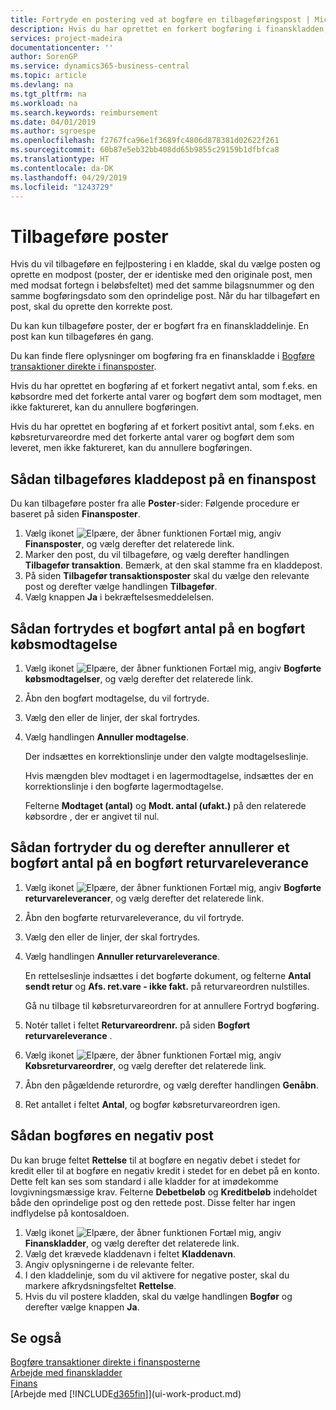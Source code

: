 ```yaml
---
title: Fortryde en postering ved at bogføre en tilbageføringspost | Microsoft Docs
description: Hvis du har oprettet en forkert bogføring i finanskladden, kan du bruge funktionen Tilbagefør transaktion til at fortryde bogføringen med et korrekt revisionsspor.
services: project-madeira
documentationcenter: ''
author: SorenGP
ms.service: dynamics365-business-central
ms.topic: article
ms.devlang: na
ms.tgt_pltfrm: na
ms.workload: na
ms.search.keywords: reimbursement
ms.date: 04/01/2019
ms.author: sgroespe
ms.openlocfilehash: f2767fca96e1f3689fc4806d878381d02622f261
ms.sourcegitcommit: 60b87e5eb32bb408dd65b9855c29159b1dfbfca8
ms.translationtype: HT
ms.contentlocale: da-DK
ms.lasthandoff: 04/29/2019
ms.locfileid: "1243729"
---
```

# <a name="reverse-postings"></a>Tilbageføre poster
Hvis du vil tilbageføre en fejlpostering i en kladde, skal du vælge posten og oprette en modpost (poster, der er identiske med den originale post, men med modsat fortegn i beløbsfeltet) med det samme bilagsnummer og den samme bogføringsdato som den oprindelige post. Når du har tilbageført en post, skal du oprette den korrekte post.

Du kan kun tilbageføre poster, der er bogført fra en finanskladdelinje. En post kan kun tilbageføres én gang.

Du kan finde flere oplysninger om bogføring fra en finanskladde i [Bogføre transaktioner direkte i finansposter](finance-how-post-transactions-directly.md).

Hvis du har oprettet en bogføring af et forkert negativt antal, som f.eks. en købsordre med det forkerte antal varer og bogført dem som modtaget, men ikke faktureret, kan du annullere bogføringen.

Hvis du har oprettet en bogføring af et forkert positivt antal, som f.eks. en købsreturvareordre med det forkerte antal varer og bogført dem som leveret, men ikke faktureret, kan du annullere bogføringen.   

## <a name="to-reverse-the-journal-posting-of-a-general-ledger-entry"></a>Sådan tilbageføres kladdepost på en finanspost
Du kan tilbageføre poster fra alle **Poster**-sider: Følgende procedure er baseret på siden **Finansposter**.
1. Vælg ikonet ![Elpære, der åbner funktionen Fortæl mig](media/ui-search/search_small.png "Fortæl mig, hvad du vil foretage dig"), angiv **Finansposter**, og vælg derefter det relaterede link.
2. Marker den post, du vil tilbageføre, og vælg derefter handlingen **Tilbagefør transaktion**. Bemærk, at den skal stamme fra en kladdepost.
3. På siden **Tilbagefør transaktionsposter** skal du vælge den relevante post og derefter vælge handlingen **Tilbagefør**.
4. Vælg knappen **Ja** i bekræftelsesmeddelelsen.

## <a name="to-undo-a-quantity-posting-on-a-posted-purchase-receipt"></a>Sådan fortrydes et bogført antal på en bogført købsmodtagelse  

1.  Vælg ikonet ![Elpære, der åbner funktionen Fortæl mig](media/ui-search/search_small.png "Fortæl mig, hvad du vil foretage dig"), angiv **Bogførte købsmodtagelser**, og vælg derefter det relaterede link.  
2.  Åbn den bogført modtagelse, du vil fortryde.  
3.  Vælg den eller de linjer, der skal fortrydes.  
4.  Vælg handlingen **Annuller modtagelse**.

    Der indsættes en korrektionslinje under den valgte modtagelseslinje.  

    Hvis mængden blev modtaget i en lagermodtagelse, indsættes der en korrektionslinje i den bogførte lagermodtagelse.  

    Felterne **Modtaget (antal)** og **Modt. antal (ufakt.)** på den relaterede købsordre , der er angivet til nul.

## <a name="to-undo-and-then-redo-a-quantity-posting-on-a-posted-return-shipment"></a>Sådan fortryder du og derefter annullerer et bogført antal på en bogført returvareleverance

1.  Vælg ikonet ![Elpære, der åbner funktionen Fortæl mig](media/ui-search/search_small.png "Fortæl mig, hvad du vil foretage dig"), angiv **Bogførte returvareleverancer**, og vælg derefter det relaterede link.  
2.  Åbn den bogførte returvareleverance, du vil fortryde.
3. Vælg den eller de linjer, der skal fortrydes.  

4.  Vælg handlingen **Annuller returvareleverance**.  

    En rettelseslinje indsættes i det bogførte dokument, og felterne **Antal sendt retur** og **Afs. ret.vare - ikke fakt.** på returvareordren nulstilles.  

    Gå nu tilbage til købsreturvareordren for at annullere Fortryd bogføring.  

5.  Notér tallet i feltet **Returvareordrenr.** på siden **Bogført returvareleverance** .  
6.  Vælg ikonet ![Elpære, der åbner funktionen Fortæl mig](media/ui-search/search_small.png "Fortæl mig, hvad du vil foretage dig"), angiv **Købsreturvareordrer**, og vælg derefter det relaterede link.  
7.  Åbn den pågældende returordre, og vælg derefter handlingen **Genåbn**.  
8.  Ret antallet i feltet **Antal**, og bogfør købsreturvareordren igen.  

## <a name="to-post-a-negative-entry"></a>Sådan bogføres en negativ post  
Du kan bruge feltet **Rettelse** til at bogføre en negativ debet i stedet for kredit eller til at bogføre en negativ kredit i stedet for en debet på en konto. Dette felt kan ses som standard i alle kladder for at imødekomme lovgivningsmæssige krav. Felterne **Debetbeløb** og **Kreditbeløb** indeholdet både den oprindelige post og den rettede post. Disse felter har ingen indflydelse på kontosaldoen.  

1.  Vælg ikonet ![Elpære, der åbner funktionen Fortæl mig](media/ui-search/search_small.png "Fortæl mig, hvad du vil foretage dig"), angiv **Finanskladder**, og vælg derefter det relaterede link.  
2.  Vælg det krævede kladdenavn i feltet **Kladdenavn**.  
3.  Angiv oplysningerne i de relevante felter.  
4.  I den kladdelinje, som du vil aktivere for negative poster, skal du markere afkrydsningsfeltet **Rettelse**.  
5.  Hvis du vil postere kladden, skal du vælge handlingen **Bogfør** og derefter vælge knappen **Ja**.

## <a name="see-also"></a>Se også
[Bogføre transaktioner direkte i finansposterne](finance-how-post-transactions-directly.md)  
[Arbejde med finanskladder](ui-work-general-journals.md)  
[Finans](finance.md)  
[Arbejde med [!INCLUDE[d365fin](includes/d365fin_md.md)]](ui-work-product.md)  
